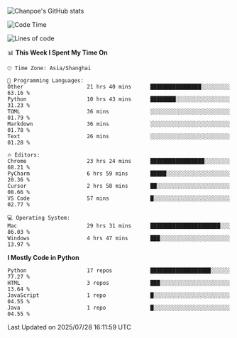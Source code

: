 ![Chanpoe's GitHub stats](https://github-readme-stats.vercel.app/api?username=Chanpoe&show_icons=true&count_private=true&theme=cobalt)

<!--START_SECTION:waka-->
![Code Time](http://img.shields.io/badge/Code%20Time-747%20hrs%2056%20mins-blue)

![Lines of code](https://img.shields.io/badge/From%20Hello%20World%20I%27ve%20Written-1.7%20million%20lines%20of%20code-blue)

📊 **This Week I Spent My Time On** 

```text
🕑︎ Time Zone: Asia/Shanghai

💬 Programming Languages: 
Other                    21 hrs 40 mins      ████████████████░░░░░░░░░   63.16 % 
Python                   10 hrs 43 mins      ████████░░░░░░░░░░░░░░░░░   31.23 % 
TOML                     36 mins             ░░░░░░░░░░░░░░░░░░░░░░░░░   01.79 % 
Markdown                 36 mins             ░░░░░░░░░░░░░░░░░░░░░░░░░   01.78 % 
Text                     26 mins             ░░░░░░░░░░░░░░░░░░░░░░░░░   01.28 % 

🔥 Editors: 
Chrome                   23 hrs 24 mins      █████████████████░░░░░░░░   68.21 % 
PyCharm                  6 hrs 59 mins       █████░░░░░░░░░░░░░░░░░░░░   20.36 % 
Cursor                   2 hrs 58 mins       ██░░░░░░░░░░░░░░░░░░░░░░░   08.66 % 
VS Code                  57 mins             █░░░░░░░░░░░░░░░░░░░░░░░░   02.77 % 

💻 Operating System: 
Mac                      29 hrs 31 mins      ██████████████████████░░░   86.03 % 
Windows                  4 hrs 47 mins       ███░░░░░░░░░░░░░░░░░░░░░░   13.97 % 
```

**I Mostly Code in Python** 

```text
Python                   17 repos            ███████████████████░░░░░░   77.27 % 
HTML                     3 repos             ███░░░░░░░░░░░░░░░░░░░░░░   13.64 % 
JavaScript               1 repo              █░░░░░░░░░░░░░░░░░░░░░░░░   04.55 % 
Java                     1 repo              █░░░░░░░░░░░░░░░░░░░░░░░░   04.55 % 
```




 Last Updated on 2025/07/28 16:11:59 UTC
<!--END_SECTION:waka-->
